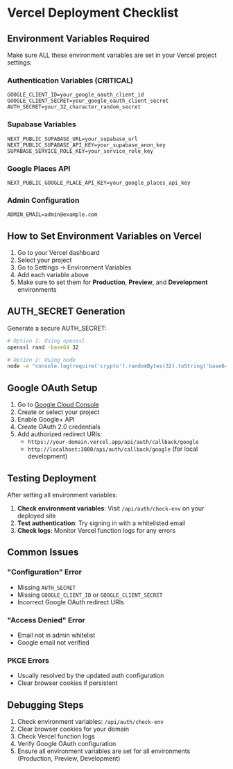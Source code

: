 # Vercel Deployment Checklist

## Environment Variables Required

Make sure ALL these environment variables are set in your Vercel project settings:

### Authentication Variables (CRITICAL)
```
GOOGLE_CLIENT_ID=your_google_oauth_client_id
GOOGLE_CLIENT_SECRET=your_google_oauth_client_secret
AUTH_SECRET=your_32_character_random_secret
```

### Supabase Variables
```
NEXT_PUBLIC_SUPABASE_URL=your_supabase_url
NEXT_PUBLIC_SUPABASE_API_KEY=your_supabase_anon_key
SUPABASE_SERVICE_ROLE_KEY=your_service_role_key
```

### Google Places API
```
NEXT_PUBLIC_GOOGLE_PLACE_API_KEY=your_google_places_api_key
```

### Admin Configuration
```
ADMIN_EMAIL=admin@example.com
```

## How to Set Environment Variables on Vercel

1. Go to your Vercel dashboard
2. Select your project
3. Go to Settings → Environment Variables
4. Add each variable above
5. Make sure to set them for **Production**, **Preview**, and **Development** environments

## AUTH_SECRET Generation

Generate a secure AUTH_SECRET:
```bash
# Option 1: Using openssl
openssl rand -base64 32

# Option 2: Using node
node -e "console.log(require('crypto').randomBytes(32).toString('base64'))"
```

## Google OAuth Setup

1. Go to [Google Cloud Console](https://console.cloud.google.com/)
2. Create or select your project
3. Enable Google+ API
4. Create OAuth 2.0 credentials
5. Add authorized redirect URIs:
   - `https://your-domain.vercel.app/api/auth/callback/google`
   - `http://localhost:3000/api/auth/callback/google` (for local development)

## Testing Deployment

After setting all environment variables:

1. **Check environment variables**: Visit `/api/auth/check-env` on your deployed site
2. **Test authentication**: Try signing in with a whitelisted email
3. **Check logs**: Monitor Vercel function logs for any errors

## Common Issues

### "Configuration" Error
- Missing `AUTH_SECRET`
- Missing `GOOGLE_CLIENT_ID` or `GOOGLE_CLIENT_SECRET`
- Incorrect Google OAuth redirect URIs

### "Access Denied" Error
- Email not in admin whitelist
- Google email not verified

### PKCE Errors
- Usually resolved by the updated auth configuration
- Clear browser cookies if persistent

## Debugging Steps

1. Check environment variables: `/api/auth/check-env`
2. Clear browser cookies for your domain
3. Check Vercel function logs
4. Verify Google OAuth configuration
5. Ensure all environment variables are set for all environments (Production, Preview, Development) 